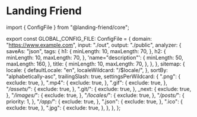 # Landing Friend

import { ConfigFile } from "@landing-friend/core";

export const GLOBAL_CONFIG_FILE: ConfigFile = {
domain: "https://www.example.com",
input: "./out",
output: "./public",
analyzer: {
saveAs: "json",
tags: {
h1: {
minLength: 10,
maxLength: 70,
},
h2: {
minLength: 10,
maxLength: 70,
},
'name="description"': {
minLength: 50,
maxLength: 160,
},
title: {
minLength: 10,
maxLength: 70,
},
},
},
sitemap: {
locale: {
defaultLocale: "en",
localeWildcard: "/$locale/",
},
sortBy: "alphabetically-asc",
trailingSlash: true,
settingsPerWildcard: {
".png": {
exclude: true,
},
".mp4": {
exclude: true,
},
".gif": {
exclude: true,
},
"_/assets/_": {
exclude: true,
},
".git/": {
exclude: true,
},
\_next: {
exclude: true,
},
"_/images/_": {
exclude: true,
},
"_/locales/_": {
exclude: true,
},
"_/posts/_": {
priority: 1,
},
"_/app/_": {
exclude: true,
},
".json": {
exclude: true,
},
".ico": {
exclude: true,
},
".jpg": {
exclude: true,
},
},
},
};
